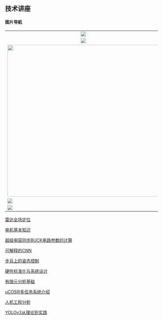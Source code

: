 ## 技术讲座

#### 图片导航

<table>
    <tr>
    <td><center><a href="https://xmu-rm-technology-management.readthedocs.io/en/master/TechnicalLectures/radar-location/"><img src="navigation/雷达全场定位.png"></a>
    <td><center><a href="https://xmu-rm-technology-management.readthedocs.io/en/master/TechnicalLectures/motor-basic-knowledge/"><img src="navigation/电机基本知识（一）.png"></a>
    </tr>  
    <tr>
    <td><center><a href="https://xmu-rm-technology-management.readthedocs.io/en/master/TechnicalLectures/super-capacitor-sync-buck-calculation/"><img src="navigation/超级电容同步BUCK电路参数的计算.png"></a>
    <td><center><a href="https://xmu-rm-technology-management.readthedocs.io/en/master/TechnicalLectures/interpretable-CNN/"><img src="navigation/可解释的CNN网络.jpg"></a>
    </tr>
    <tr>
    <td><a href="https://xmu-rm-technology-management.readthedocs.io/en/master/TechnicalLectures/infantry-posture-control/"><img src="navigation/步兵上的姿态控制.png" width="500"></a>
    <td><a href="https://xmu-rm-technology-management.readthedocs.io/en/master/TechnicalLectures/HWSD-and-system-design/"><img src="navigation/硬件标准化与系统设计.png" width="500"</a>
    </tr>
    <tr>
    <td><a href="https://xmu-rm-technology-management.readthedocs.io/en/master/TechnicalLectures/fundamentals-of-FEA/"><img src="navigation/有限元分析基础.png"></a>
    <td><a href="https://xmu-rm-technology-management.readthedocs.io/en/master/TechnicalLectures/ergonomic-analysis/"><img src="navigation/人机工程分析.png"></a>
    </tr>
    <tr>
    <td><a href="https://xmu-rm-technology-management.readthedocs.io/en/master/TechnicalLectures/ucosⅢ-introduction/"><img src="navigation/uC_OSIII多任务系统介绍.png"></a>
    <td><a href="https://xmu-rm-technology-management.readthedocs.io/en/master/TechnicalLectures/YOLOv3-theory-to-practice/"><img src="navigation/YOLOv3从理论到实践.png"></a>
    </tr>  
</table>

[雷达全场定位](TechnicalLectures/radar-location.md)

[电机基本知识](TechnicalLectures/motor-basic-knowledge.md)

[超级电容同步BUCK电路参数的计算](TechnicalLectures/super-capacitor-sync-buck-calculation.md)

[可解释的CNN](TechnicalLectures/interpretable-CNN.md)

[步兵上的姿态控制](TechnicalLectures/infantry-posture-control.md)

[硬件标准化与系统设计](TechnicalLectures/HWSD-and-system-design.md)

[有限元分析基础](TechnicalLectures/fundamentals-of-FEA.md)

[μCOSⅢ多任务系统介绍](TechnicalLectures/ucosⅢ-introduction.md)

[人机工程分析](TechnicalLectures/ergonomic-analysis.md)

[YOLOv3从理论到实践](TechnicalLectures/YOLOv3-theory-to-practice.md)
